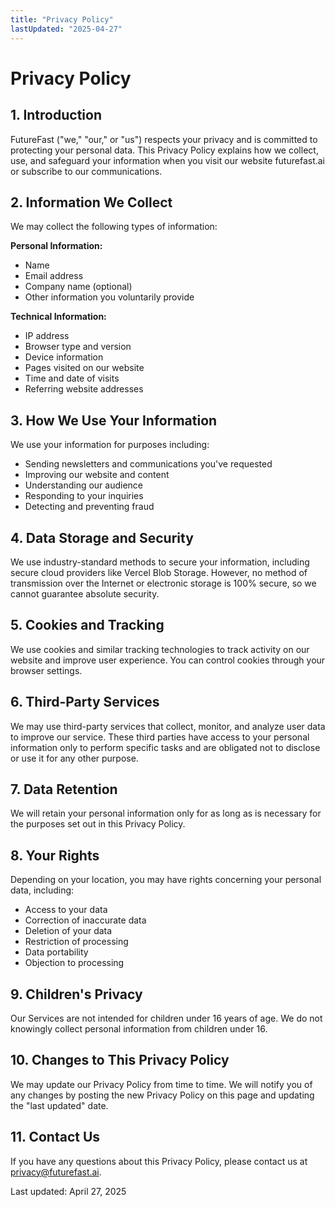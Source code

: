 ```yaml
---
title: "Privacy Policy"
lastUpdated: "2025-04-27"
---
```


# Privacy Policy

## 1. Introduction

FutureFast ("we," "our," or "us") respects your privacy and is committed to protecting your personal data. This Privacy Policy explains how we collect, use, and safeguard your information when you visit our website futurefast.ai or subscribe to our communications.

## 2. Information We Collect

We may collect the following types of information:

**Personal Information:**
- Name
- Email address
- Company name (optional)
- Other information you voluntarily provide

**Technical Information:**
- IP address
- Browser type and version
- Device information
- Pages visited on our website
- Time and date of visits
- Referring website addresses

## 3. How We Use Your Information

We use your information for purposes including:
- Sending newsletters and communications you've requested
- Improving our website and content
- Understanding our audience
- Responding to your inquiries
- Detecting and preventing fraud

## 4. Data Storage and Security

We use industry-standard methods to secure your information, including secure cloud providers like Vercel Blob Storage. However, no method of transmission over the Internet or electronic storage is 100% secure, so we cannot guarantee absolute security.

## 5. Cookies and Tracking

We use cookies and similar tracking technologies to track activity on our website and improve user experience. You can control cookies through your browser settings.

## 6. Third-Party Services

We may use third-party services that collect, monitor, and analyze user data to improve our service. These third parties have access to your personal information only to perform specific tasks and are obligated not to disclose or use it for any other purpose.

## 7. Data Retention

We will retain your personal information only for as long as is necessary for the purposes set out in this Privacy Policy.

## 8. Your Rights

Depending on your location, you may have rights concerning your personal data, including:
- Access to your data
- Correction of inaccurate data
- Deletion of your data
- Restriction of processing
- Data portability
- Objection to processing

## 9. Children's Privacy

Our Services are not intended for children under 16 years of age. We do not knowingly collect personal information from children under 16.

## 10. Changes to This Privacy Policy

We may update our Privacy Policy from time to time. We will notify you of any changes by posting the new Privacy Policy on this page and updating the "last updated" date.

## 11. Contact Us

If you have any questions about this Privacy Policy, please contact us at privacy@futurefast.ai.

Last updated: April 27, 2025
